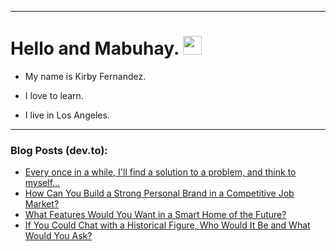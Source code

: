 
<img src="https://komarev.com/ghpvc/?username=kirbygit&style=flat-square&color=blue" alt=""/>

---
<h1>
  Hello and Mabuhay.
  <img src="https://media.giphy.com/media/hvRJCLFzcasrR4ia7z/giphy.gif" width="30px"/>
</h1>

- My name is Kirby Fernandez.

- I love to learn.

- I live in Los Angeles.

---

### Blog Posts (dev.to):
<!-- BLOG-POST-LIST:START -->
- [Every once in a while, I&#39;ll find a solution to a problem, and think to myself...](https://dev.to/ben/every-once-in-a-while-ill-find-a-solution-to-a-problem-and-think-to-myself-4d1h)
- [How Can You Build a Strong Personal Brand in a Competitive Job Market?](https://dev.to/codenewbieteam/how-can-you-build-a-strong-personal-brand-in-a-competitive-job-market-44pj)
- [What Features Would You Want in a Smart Home of the Future?](https://dev.to/codenewbieteam/what-features-would-you-want-in-a-smart-home-of-the-future-1e2b)
- [If You Could Chat with a Historical Figure, Who Would It Be and What Would You Ask?](https://dev.to/codenewbieteam/if-you-could-chat-with-a-historical-figure-who-would-it-be-and-what-would-you-ask-44i8)
<!-- BLOG-POST-LIST:END -->
